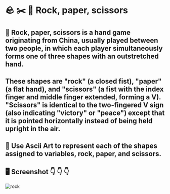 # :rock: :scissors: :page_facing_up: Rock, paper, scissors

## 📝 Rock, paper, scissors is a hand game originating from China, usually played between two people, in which each player simultaneously forms one of three shapes with an outstretched hand. 

## These shapes are "rock" (a closed fist), "paper" (a flat hand), and "scissors" (a fist with the index finger and middle finger extended, forming a V). "Scissors" is identical to the two-fingered V sign (also indicating "victory" or "peace") except that it is pointed horizontally instead of being held upright in the air. 

## 🔣 Use Ascii Art to represent each of the shapes assigned to variables, rock, paper, and scissors. 

## 🖥️ Screenshot 👇 👇 👇

![rock](https://user-images.githubusercontent.com/118696796/204404467-da593e31-8a84-4009-8a2d-8d26f54783b2.png)
